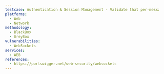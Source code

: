 ```yaml
---
testcase: Authentication & Session Management - Validate that per-message authorization is enforced—not just initial connection checks—by sending privileged commands and verifying correct permission checks. Web (HTTP/HTTPS) service
platforms: 
  - Web
  - Network
methodology: 
  - BlackBox
  - GreyBox
vulnerabilities:
  - WebSockets
services:
  - WEB
references:
  - https://portswigger.net/web-security/websockets
---
```

